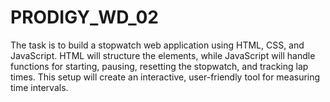 # PRODIGY_WD_02
The task is to build a stopwatch web application using HTML, CSS, and JavaScript. HTML will structure the elements, while JavaScript will handle functions for starting, pausing, resetting the stopwatch, and tracking lap times. This setup will create an interactive, user-friendly tool for measuring time intervals.
